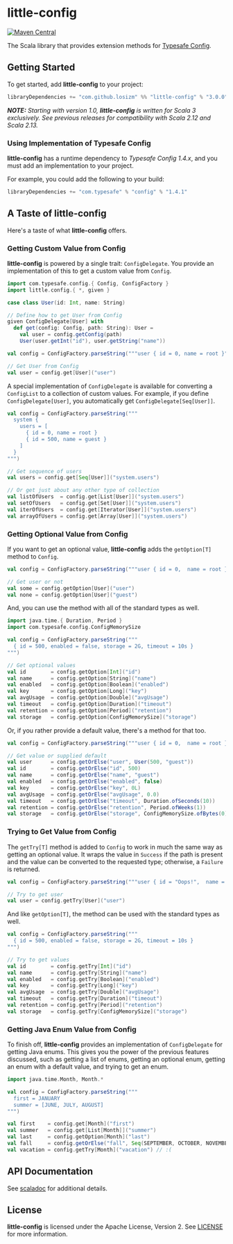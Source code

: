 # little-config

[![Maven Central](https://img.shields.io/maven-central/v/com.github.losizm/little-config_3.svg?label=Maven%20Central)](https://search.maven.org/search?q=g:%22com.github.losizm%22%20AND%20a:%22little-config_3%22)

The Scala library that provides extension methods for [Typesafe Config](https://github.com/lightbend/config).

## Getting Started
To get started, add **little-config** to your project:

```scala
libraryDependencies += "com.github.losizm" %% "little-config" % "3.0.0"
```
_**NOTE:** Starting with version 1.0, **little-config** is written for Scala 3
exclusively. See previous releases for compatibility with Scala 2.12 and Scala
2.13._

### Using Implementation of Typesafe Config
**little-config** has a runtime dependency to _Typesafe Config 1.4.x_, and
you must add an implementation to your project.

For example, you could add the following to your build:

```scala
libraryDependencies += "com.typesafe" % "config" % "1.4.1"
```

## A Taste of little-config
Here's a taste of what **little-config** offers.

### Getting Custom Value from Config

**little-config** is powered by a single trait: `ConfigDelegate`. You provide an
implementation of this to get a custom value from `Config`.

```scala
import com.typesafe.config.{ Config, ConfigFactory }
import little.config.{ *, given }

case class User(id: Int, name: String)

// Define how to get User from Config
given ConfigDelegate[User] with
  def get(config: Config, path: String): User =
    val user = config.getConfig(path)
    User(user.getInt("id"), user.getString("name"))

val config = ConfigFactory.parseString("""user { id = 0, name = root }""")

// Get User from Config
val user = config.get[User]("user")
```
A special implementation of `ConfigDelegate` is available for converting a
`ConfigList` to a collection of custom values. For example, if you define
`ConfigDelegate[User]`, you automatically get `ConfigDelegate[Seq[User]]`.

```scala
val config = ConfigFactory.parseString("""
  system {
    users = [
      { id = 0, name = root }
      { id = 500, name = guest }
    ]
  }
""")

// Get sequence of users
val users = config.get[Seq[User]]("system.users")

// Or get just about any other type of collection
val listOfUsers  = config.get[List[User]]("system.users")
val setOfUsers   = config.get[Set[User]]("system.users")
val iterOfUsers  = config.get[Iterator[User]]("system.users")
val arrayOfUsers = config.get[Array[User]]("system.users")
```

### Getting Optional Value from Config

If you want to get an optional value, **little-config** adds the `getOption[T]`
method to `Config`.

```scala
val config = ConfigFactory.parseString("""user { id = 0,  name = root }""")

// Get user or not
val some = config.getOption[User]("user")
val none = config.getOption[User]("guest")
```

And, you can use the method with all of the standard types as well.

```scala
import java.time.{ Duration, Period }
import com.typesafe.config.ConfigMemorySize

val config = ConfigFactory.parseString("""
  { id = 500, enabled = false, storage = 2G, timeout = 10s }
""")

// Get optional values
val id        = config.getOption[Int]("id")
val name      = config.getOption[String]("name")
val enabled   = config.getOption[Boolean]("enabled")
val key       = config.getOption[Long]("key")
val avgUsage  = config.getOption[Double]("avgUsage")
val timeout   = config.getOption[Duration]("timeout")
val retention = config.getOption[Period]("retention")
val storage   = config.getOption[ConfigMemorySize]("storage")
```

Or, if you rather provide a default value, there's a method for that too.

```scala
val config = ConfigFactory.parseString("""user { id = 0,  name = root }""")

// Get value or supplied default
val user      = config.getOrElse("user", User(500, "guest"))
val id        = config.getOrElse("id", 500)
val name      = config.getOrElse("name", "guest")
val enabled   = config.getOrElse("enabled", false)
val key       = config.getOrElse("key", 0L)
val avgUsage  = config.getOrElse("avgUsage", 0.0)
val timeout   = config.getOrElse("timeout", Duration.ofSeconds(10))
val retention = config.getOrElse("retention", Period.ofWeeks(1))
val storage   = config.getOrElse("storage", ConfigMemorySize.ofBytes(0))
```

### Trying to Get Value from Config

The `getTry[T]` method is added to `Config` to work in much the same way as
getting an optional value. It wraps the value in `Success` if the path is
present and the value can be converted to the requested type; otherwise, a
`Failure` is returned.

```scala
val config = ConfigFactory.parseString("""user { id = "Oops!",  name = root }""")

// Try to get user
val user = config.getTry[User]("user")
```

And like `getOption[T]`, the method can be used with the standard types as well.

```scala
val config = ConfigFactory.parseString("""
  { id = 500, enabled = false, storage = 2G, timeout = 10s }
""")

// Try to get values
val id        = config.getTry[Int]("id")
val name      = config.getTry[String]("name")
val enabled   = config.getTry[Boolean]("enabled")
val key       = config.getTry[Long]("key")
val avgUsage  = config.getTry[Double]("avgUsage")
val timeout   = config.getTry[Duration]("timeout")
val retention = config.getTry[Period]("retention")
val storage   = config.getTry[ConfigMemorySize]("storage")
```

### Getting Java Enum Value from Config

To finish off, **little-config** provides an implementation of `ConfigDelegate`
for getting Java enums. This gives you the power of the previous features
discussed, such as getting a list of enums, getting an optional enum, getting an
enum with a default value, and trying to get an enum.

```scala
import java.time.Month, Month.*

val config = ConfigFactory.parseString("""
  first = JANUARY
  summer = [JUNE, JULY, AUGUST]
""")

val first    = config.get[Month]("first")
val summer   = config.get[List[Month]]("summer")
val last     = config.getOption[Month]("last")
val fall     = config.getOrElse("fall", Seq(SEPTEMBER, OCTOBER, NOVEMBER))
val vacation = config.getTry[Month]("vacation") // :(
```

## API Documentation

See [scaladoc](https://losizm.github.io/little-config/latest/api/little/config.html)
for additional details.

## License
**little-config** is licensed under the Apache License, Version 2. See [LICENSE](LICENSE)
for more information.

